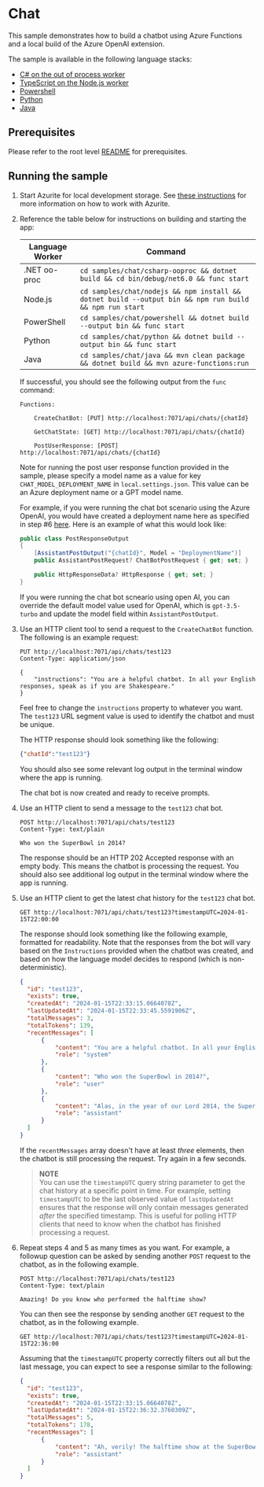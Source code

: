 # Chat

This sample demonstrates how to build a chatbot using Azure Functions and a local build of the Azure OpenAI extension.

The sample is available in the following language stacks:

* [C# on the out of process worker](csharp-ooproc)
* [TypeScript on the Node.js worker](nodejs)
* [Powershell](powershell)
* [Python](python)
* [Java](java)

## Prerequisites

Please refer to the root level [README](../../README.md#requirements) for prerequisites.

## Running the sample

1. Start Azurite for local development storage. See [these instructions](https://learn.microsoft.com/azure/storage/common/storage-use-azurite) for more information on how to work with Azurite.
2. Reference the table below for instructions on building and starting the app:

    | Language Worker | Command |
    | --------------- | ------- |
    | .NET oo-proc | `cd samples/chat/csharp-ooproc && dotnet build && cd bin/debug/net6.0 && func start` |
    | Node.js | `cd samples/chat/nodejs && npm install && dotnet build --output bin && npm run build && npm run start` |
    | PowerShell | `cd samples/chat/powershell && dotnet build --output bin && func start` |
    | Python | `cd samples/chat/python && dotnet build --output bin && func start` |
    | Java | `cd samples/chat/java && mvn clean package && dotnet build && mvn azure-functions:run` |

    If successful, you should see the following output from the `func` command:

    ```plaintext
    Functions:

        CreateChatBot: [PUT] http://localhost:7071/api/chats/{chatId}

        GetChatState: [GET] http://localhost:7071/api/chats/{chatId}

        PostUserResponse: [POST] http://localhost:7071/api/chats/{chatId}
    ```

    Note for running the post user response function provided in the sample, please specify a model name as a value for key `CHAT_MODEL_DEPLOYMENT_NAME` in `local.settings.json`. This value can be an Azure deployment name or a GPT model name.

    For example, if you were running the chat bot scenario using the Azure OpenAI, you would have created a deployment name here as specified in step #6 [here](https://learn.microsoft.com/en-us/azure/ai-services/openai/how-to/create-resource?pivots=web-portal#deploy-a-model). Here is an example of what this would look like:

    ```csharp
    public class PostResponseOutput
    {
        [AssistantPostOutput("{chatId}", Model = "DeploymentName")]
        public AssistantPostRequest? ChatBotPostRequest { get; set; }

        public HttpResponseData? HttpResponse { get; set; }
    }

    ```

    If you were running the chat bot scneario using open AI, you can override the default model value used for OpenAI, which is `gpt-3.5-turbo` and update the model field within `AssistantPostOutput`.

3. Use an HTTP client tool to send a request to the `CreateChatBot` function. The following is an example request:

    ```http
    PUT http://localhost:7071/api/chats/test123
    Content-Type: application/json

    {
        "instructions": "You are a helpful chatbot. In all your English responses, speak as if you are Shakespeare."
    }
    ```

    Feel free to change the `instructions` property to whatever you want. The `test123` URL segment value is used to identify the chatbot and must be unique.

    The HTTP response should look something like the following:

    ```json
    {"chatId":"test123"}
    ```

    You should also see some relevant log output in the terminal window where the app is running.

    The chat bot is now created and ready to receive prompts.

4. Use an HTTP client to send a message to the `test123` chat bot.

    ```http
    POST http://localhost:7071/api/chats/test123
    Content-Type: text/plain

    Who won the SuperBowl in 2014?
    ```

    The response should be an HTTP 202 Accepted response with an empty body. This means the chatbot is processing the request.
    You should also see additional log output in the terminal window where the app is running.

5. Use an HTTP client to get the latest chat history for the `test123` chat bot.

    ```http
    GET http://localhost:7071/api/chats/test123?timestampUTC=2024-01-15T22:00:00
    ```

    The response should look something like the following example, formatted for readability.
    Note that the responses from the bot will vary based on the `Instructions` provided when the chatbot was created, and based on how the language model decides to respond (which is non-deterministic).

    ```json
    {
      "id": "test123",
      "exists": true,
      "createdAt": "2024-01-15T22:33:15.0664078Z",
      "lastUpdatedAt": "2024-01-15T22:33:45.5591906Z",
      "totalMessages": 3,
      "totalTokens": 139,
      "recentMessages": [
          {
              "content": "You are a helpful chatbot. In all your English responses, speak as if you are Shakespeare.",
              "role": "system"
          },
          {
              "content": "Who won the SuperBowl in 2014?",
              "role": "user"
          },
          {
              "content": "Alas, in the year of our Lord 2014, the SuperBowl victor was the illustrious Seattle Seahawks. They demonstrated great prowess and prevailed over their worthy adversaries, the Denver Broncos.",
              "role": "assistant"
          }
      ]
    }
    ```

    If the `recentMessages` array doesn't have at least *three* elements, then the chatbot is still processing the request. Try again in a few seconds.

    > **NOTE**<br/>
    > You can use the `timestampUTC` query string parameter to get the chat history at a specific point in time. For example, setting `timestampUTC` to be the last observed value of `lastUpdatedAt` ensures that the response will only contain messages generated *after* the specified timestamp. This is useful for polling HTTP clients that need to know when the chatbot has finished processing a request.

6. Repeat steps 4 and 5 as many times as you want. For example, a followup question can be asked by sending another `POST` request to the chatbot, as in the following example.

    ```http
    POST http://localhost:7071/api/chats/test123
    Content-Type: text/plain

    Amazing! Do you know who performed the halftime show?
    ```

    You can then see the response by sending another `GET` request to the chatbot, as in the following example.

    ```http
    GET http://localhost:7071/api/chats/test123?timestampUTC=2024-01-15T22:36:00
    ```

    Assuming that the `timestampUTC` property correctly filters out all but the last message, you can expect to see a response similar to the following:

    ```json
    {
      "id": "test123",
      "exists": true,
      "createdAt": "2024-01-15T22:33:15.0664078Z",
      "lastUpdatedAt": "2024-01-15T22:36:32.3760309Z",
      "totalMessages": 5,
      "totalTokens": 178,
      "recentMessages": [
          {
              "content": "Ah, verily! The halftime show at the SuperBowl of 2014 was graced by the presence of the fair enchantress known as Bruno Mars. With his dulcet voice and captivating melodies, he entertained the masses gathered with his musical prowess.",
              "role": "assistant"
          }
      ]
    }
    ```
